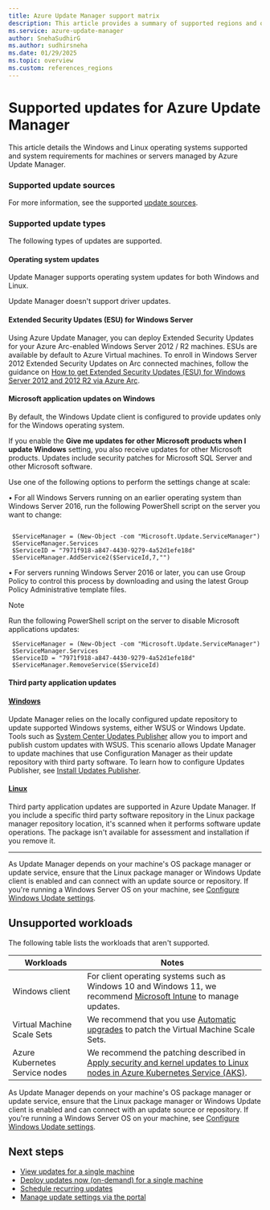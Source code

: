 ```yaml
---
title: Azure Update Manager support matrix
description: This article provides a summary of supported regions and operating system settings.
ms.service: azure-update-manager
author: SnehaSudhirG
ms.author: sudhirsneha
ms.date: 01/29/2025
ms.topic: overview
ms.custom: references_regions
---
```


# Supported updates for Azure Update Manager

This article details the Windows and Linux operating systems supported and system requirements for machines or servers managed by Azure Update Manager. 

### Supported update sources
For more information, see the  supported [update sources](workflow-update-manager.md#update-source). 

### Supported update types
The following types of updates are supported.

#### Operating system updates
Update Manager supports operating system updates for both Windows and Linux.

Update Manager doesn't support driver updates.

#### Extended Security Updates (ESU) for Windows Server

Using Azure Update Manager, you can deploy Extended Security Updates for your Azure Arc-enabled Windows Server 2012 / R2 machines. ESUs are available by default to Azure Virtual machines. To enroll in Windows Server 2012 Extended Security Updates on Arc connected machines, follow the guidance on [How to get Extended Security Updates (ESU) for Windows Server 2012 and 2012 R2 via Azure Arc](/windows-server/get-started/extended-security-updates-deploy#extended-security-updates-enabled-by-azure-arc).


#### Microsoft application updates on Windows

By default, the Windows Update client is configured to provide updates only for the Windows operating system. 

If you enable the **Give me updates for other Microsoft products when I update Windows** setting, you also receive updates for other Microsoft products. Updates include security patches for Microsoft SQL Server and other Microsoft software.

Use one of the following options to perform the settings change at scale:

•	For all Windows Servers running on an earlier operating system than Windows Server 2016, run the following PowerShell script on the server you want to change:

   ```azurepowershell-interactive
    
    $ServiceManager = (New-Object -com "Microsoft.Update.ServiceManager")
    $ServiceManager.Services
    $ServiceID = "7971f918-a847-4430-9279-4a52d1efe18d"
    $ServiceManager.AddService2($ServiceId,7,"")
   ```

•	For servers running Windows Server 2016 or later, you can use Group Policy to control this process by downloading and using the latest Group Policy Administrative template files.

> [!NOTE]
> Run the following PowerShell script on the server to disable Microsoft applications updates:

   ```azurepowershell-interactive
    $ServiceManager = (New-Object -com "Microsoft.Update.ServiceManager")
    $ServiceManager.Services
    $ServiceID = "7971f918-a847-4430-9279-4a52d1efe18d"
    $ServiceManager.RemoveService($ServiceId)
   ```

#### Third party application updates

#### [Windows](#tab/third-party-win)

Update Manager relies on the locally configured update repository to update supported Windows systems, either WSUS or Windows Update. Tools such as [System Center Updates Publisher](/mem/configmgr/sum/tools/updates-publisher) allow you to import and publish custom updates with WSUS. This scenario allows Update Manager to update machines that use Configuration Manager as their update repository with third party software. To learn how to configure Updates Publisher, see [Install Updates Publisher](/mem/configmgr/sum/tools/install-updates-publisher).

#### [Linux](#tab/third-party-lin)

Third party application updates are supported in Azure Update Manager. If you include a specific third party software repository in the Linux package manager repository location, it's scanned when it performs software update operations. The package isn't available for assessment and installation if you remove it.

---

As Update Manager depends on your machine's OS package manager or update service, ensure that the Linux package manager or Windows Update client is enabled and can connect with an update source or repository. If you're running a Windows Server OS on your machine, see [Configure Windows Update settings](configure-wu-agent.md).

## Unsupported workloads

The following table lists the workloads that aren't supported.

   | **Workloads**| **Notes**
   |----------|-------------|
   | Windows client | For client operating systems such as Windows 10 and Windows 11, we recommend [Microsoft Intune](/mem/intune/) to manage updates.|
   | Virtual Machine Scale Sets| We recommend that you use [Automatic upgrades](/azure/virtual-machine-scale-sets/virtual-machine-scale-sets-automatic-upgrade) to patch the Virtual Machine Scale Sets.|
   | Azure Kubernetes Service nodes| We recommend the patching described in [Apply security and kernel updates to Linux nodes in Azure Kubernetes Service (AKS)](/azure/aks/node-updates-kured).|

As Update Manager depends on your machine's OS package manager or update service, ensure that the Linux package manager or Windows Update client is enabled and can connect with an update source or repository. If you're running a Windows Server OS on your machine, see [Configure Windows Update settings](configure-wu-agent.md).


## Next steps

- [View updates for a single machine](view-updates.md)
- [Deploy updates now (on-demand) for a single machine](deploy-updates.md)
- [Schedule recurring updates](scheduled-patching.md)
- [Manage update settings via the portal](manage-update-settings.md)

